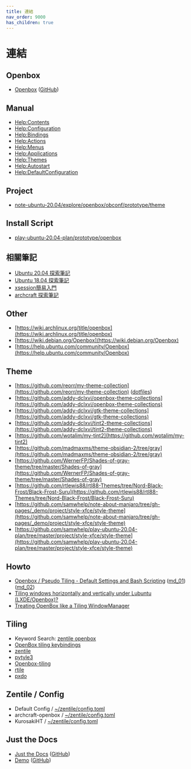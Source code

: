 ```yaml
---
title: 連結
nav_order: 9000
has_children: true
---
```


# 連結


## Openbox

* [Openbox](http://openbox.org/wiki/Main_Page) ([GitHub](https://github.com/danakj/openbox))


## Manual

* [Help:Contents](http://openbox.org/wiki/Help:Contents)
* [Help:Configuration](http://openbox.org/wiki/Help:Configuration)
* [Help:Bindings](http://openbox.org/wiki/Help:Bindings)
* [Help:Actions](http://openbox.org/wiki/Help:Actions)
* [Help:Menus](http://openbox.org/wiki/Help:Menus)
* [Help:Applications](http://openbox.org/wiki/Help:Applications)
* [Help:Themes](http://openbox.org/wiki/Help:Themes)
* [Help:Autostart](http://openbox.org/wiki/Help:Autostart)
* [Help:DefaultConfiguration](http://openbox.org/wiki/Help:DefaultConfiguration)


## Project

* [note-ubuntu-20.04/explore/openbox/obconf/prototype/theme](https://github.com/samwhelp/note-ubuntu-20.04/tree/gh-pages/demo/explore/openbox/obconf/prototype/theme)


## Install Script

* [play-ubuntu-20.04-plan/prototype/openbox](https://github.com/samwhelp/play-ubuntu-20.04-plan/tree/master/prototype/openbox)


## 相關筆記

* [Ubuntu 20.04 探索筆記](https://samwhelp.github.io/note-ubuntu-20.04/)
* [Ubuntu 18.04 探索筆記](https://samwhelp.github.io/note-ubuntu-18.04/)
* [xsession簡易入門](https://samwhelp.github.io/note-about-xsession/)
* [archcraft 探索筆記](https://samwhelp.github.io/note-about-archcraft/)


## Other

* [https://wiki.archlinux.org/title/openbox](https://wiki.archlinux.org/title/openbox)
* [https://wiki.debian.org/Openbox](https://wiki.debian.org/Openbox)
* [https://help.ubuntu.com/community/Openbox](https://help.ubuntu.com/community/Openbox)


## Theme

* [https://github.com/reorr/my-theme-collection](https://github.com/reorr/my-theme-collection) ([dotfiles](https://github.com/reorr/dotfiles))
* [https://github.com/addy-dclxvi/openbox-theme-collections](https://github.com/addy-dclxvi/openbox-theme-collections)
* [https://github.com/addy-dclxvi/gtk-theme-collections](https://github.com/addy-dclxvi/gtk-theme-collections)
* [https://github.com/addy-dclxvi/tint2-theme-collections](https://github.com/addy-dclxvi/tint2-theme-collections)
* [https://github.com/wotalim/my-tint2](https://github.com/wotalim/my-tint2)
* [https://github.com/madmaxms/theme-obsidian-2/tree/gray](https://github.com/madmaxms/theme-obsidian-2/tree/gray)
* [https://github.com/WernerFP/Shades-of-gray-theme/tree/master/Shades-of-gray](https://github.com/WernerFP/Shades-of-gray-theme/tree/master/Shades-of-gray)
* [https://github.com/rtlewis88/rtl88-Themes/tree/Nord-Black-Frost/Black-Frost-Suru](https://github.com/rtlewis88/rtl88-Themes/tree/Nord-Black-Frost/Black-Frost-Suru)
* [https://github.com/samwhelp/note-about-manjaro/tree/gh-pages/_demo/project/style-xfce/style-theme](https://github.com/samwhelp/note-about-manjaro/tree/gh-pages/_demo/project/style-xfce/style-theme)
* [https://github.com/samwhelp/play-ubuntu-20.04-plan/tree/master/project/style-xfce/style-theme](https://github.com/samwhelp/play-ubuntu-20.04-plan/tree/master/project/style-xfce/style-theme)


## Howto

* [Openbox / Pseudo Tiling - Default Settings and Bash Scripting](https://muktazam.me/blog/Openbox-Pseudo-Tiling-Default-Settings-and-Bash-Scripting) ([md_01](https://github.com/reorr/muktazam.me/blob/master/src/routes/blog/posts/Openbox-Pseudo-Tiling-Default-Settings-and-Bash-Scripting.md)) ([md_02](https://github.com/reorr/my-hexo-blog/blob/master/source/_posts/Openbox-Pseudo-Tiling-Default-Settings-and-Bash-Scripting.md))
* [Tiling windows horizontally and vertically under Lubuntu (LXDE/Openbox)?](https://askubuntu.com/questions/516303/tiling-windows-horizontally-and-vertically-under-lubuntu-lxde-openbox)
* [Treating OpenBox like a Tiling WindowManager](https://thomashunter.name/posts/2019-01-27-treating-openbox-like-a-tiling-windowmanager)


## Tiling

* Keyword Search: [zentile openbox](https://www.google.com/search?q=zentile+openbox)
* [OpenBox tiling keybindings](https://unix.stackexchange.com/questions/574248/openbox-tiling-keybindings)
* [zentile](https://github.com/blrsn/zentile)
* [pytyle3](https://github.com/BurntSushi/pytyle3)
* [Openbox-tiling](https://github.com/capn-damo/Openbox-tiling)
* [rtile](https://github.com/xhsdf/rtile)
* [pxdo](https://github.com/xhsdf/pxdo)


## Zentile / Config

* Default Config / [~/zentile/config.toml](https://github.com/samwhelp/note-about-openbox/blob/gh-pages/_demo/config/zentile-config/default/config/zentile/config.toml)
* archcraft-openbox / [~/zentile/config.toml](https://github.com/archcraft-os/archcraft-openbox/blob/main/files/zentile/config.toml)
* KurosakiHT / [~/zentile/config.toml](https://github.com/KurosakiHT/dotfiles/tree/master/.config/zentile)


## Just the Docs

* [Just the Docs](https://pmarsceill.github.io/just-the-docs/) ([GitHub](https://github.com/pmarsceill/just-the-docs))
* [Demo](https://pmarsceill.github.io/jtd-remote/) ([GitHub](https://github.com/pmarsceill/jtd-remote))
